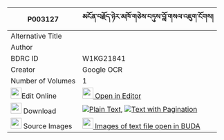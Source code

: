 |P003127|མངོན་བརྗོད་ཉེར་མཁོ་གཅེས་བཏུས་བློ་གསལ་འཇུག་ངོགས། 
| --- | --- 
|Alternative Title |
|Author | 
|BDRC ID | W1KG21841
|Creator | Google OCR
|Number of Volumes| 1
|<img width="25" src="https://img.icons8.com/color/25/000000/edit-property.png">Edit Online| [<img width="25" src="https://avatars.githubusercontent.com/u/45091458?s=200&v=4"> Open in Editor](http://editor.openpecha.org/P003127)
|<img width="25" src="https://img.icons8.com/fluent/48/000000/download-2.png"/>  Download | [![](https://img.icons8.com/color/20/000000/txt.png)Plain Text](https://github.com/Openpecha/P003127/releases/download/v1/ngonjo_nyer_kho_chetu_losal_ju_plain_P003127.zip), [![](https://img.icons8.com/color/20/000000/txt.png)Text with Pagination](https://github.com/Openpecha/P003127/releases/download/v1/ngonjo_nyer_kho_chetu_losal_ju_pages_P003127.zip)
|<img width="25" src="https://img.icons8.com/plasticine/100/000000/pictures-folder.png"/>  Source Images | [<img width="25" src="https://library.bdrc.io/icons/BUDA-small.svg"> Images of text file open in BUDA](https://library.bdrc.io/show/bdr:W1KG21841)